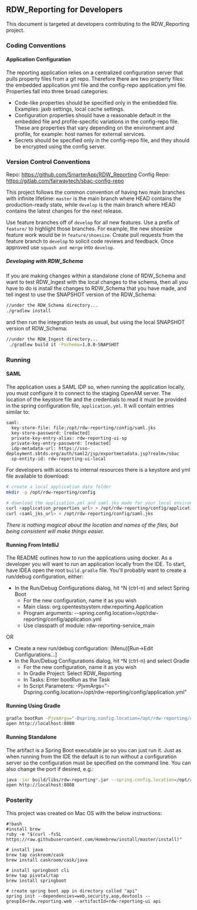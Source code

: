 ## RDW_Reporting for Developers

This document is targeted at developers contributing to the RDW_Reporting project.

### Coding Conventions

#### Application Configuration
The reporting application relies on a centralized configuration server that pulls property files from a git repo. 
Therefore there are two property files: the embedded application.yml file and the config-repo application.yml file.
Properties fall into three broad categories: 
* Code-like properties should be specified only in the embedded file. Examples: jaxb settings, local cache settings.
* Configuration properties should have a reasonable default in the embedded file and profile-specific variations in 
the config-repo file. These are properties that vary depending on the environment and profile, for example: host 
names for external services.
* Secrets should be specified only in the config-repo file, and they should be encrypted using the config server.

### Version Control Conventions
Repo: https://github.com/SmarterApp/RDW_Reporting
Config Repo: https://gitlab.com/fairwaytech/sbac-config-repo

This project follows the common convention of having two main branches with infinite lifetime: `master` is the main
branch where HEAD contains the production-ready state, while `develop` is the main branch where HEAD contains the 
latest changes for the next release.
 
Use feature branches off of `develop` for all new features. Use a prefix of `feature/` to highlight those branches.
For example, the new shoesize feature work would be in `feature/shoesize`. Create pull requests from the feature
branch to `develop` to solicit code reviews and feedback. Once approved use `squash and merge` into `develop`.

##### Developing with RDW_Schema
If you are making changes within a standalone clone of RDW_Schema and want to test RDW_Ingest with the local changes to
the schema, then all you have to do is install the changes to RDW_Schema that you have made, and tell ingest to use the 
SNAPSHOT version of the RDW_Schema:
```bash
//under the RDW_Schema directory...
./gradlew install
```
and then run the integration tests as usual, but using the local SNAPSHOT version of RDW_Schema:
```bash
//under the RDW_Ingest directory...
 ./gradlew build it -Pschema=1.0.0-SNAPSHOT
```


### Running

#### SAML
The application uses a SAML IDP so, when running the application locally, you must configure it to connect to the 
staging OpenAM server. The location of the keystore file and the credentials to read it must be provided in the 
spring configuration file, `application.yml`. It will contain entries similar to:
```text
saml:
  key-store-file: file:/opt/rdw-reporting/config/saml.jks
  key-store-password: [redacted]
  private-key-entry-alias: rdw-reporting-ui-sp
  private-key-entry-password: [redacted]
  idp-metadata-url: https://sso-deployment.sbtds.org/auth/saml2/jsp/exportmetadata.jsp?realm=/sbac
  sp-entity-id: rdw-reporting-ui-local
```
For developers with access to internal resources there is a keystore and yml file available to download:
```bash
# create a local application data folder
mkdir -p /opt/rdw-reporting/config

# download the application.yml and saml.jks made for your local environment into this directory
curl <application_properties_url> > /opt/rdw-reporting/config/application.yml
curl <saml_jks_url> > /opt/rdw-reporting/config/saml.jks
```
_There is nothing magical about the location and names of the files, but being consistent will make things easier._ 

#### Running From IntelliJ
The README outlines how to run the applications using docker. As a developer you will want to run an application 
locally from the IDE. To start, have IDEA open the root `build.gradle` file. You'll probably want to create a run/debug
configuration, either:
* In the Run/Debug Configurations dialog, hit ^N (ctrl-n) and select Spring Boot
	* For the new configuration, name it as you wish
	* Main class: org.opentestsystem.rdw.reporting.Application
	* Program arguments: --spring.config.location=/opt/rdw-reporting/config/application.yml
	* Use classpath of module: rdw-reporting-service_main
	
OR
* Create a new run/debug configuration:  (Menu)[Run->Edit Configurations...]
* In the Run/Debug Configurations dialog, hit ^N (ctrl-n) and select Gradle
	* For the new configuration, name it as you wish
	* In Gradle Project: Select RDW_Reporting
	* In Tasks: Enter bootRun as the Task
	* In Script Parameters: -PjvmArgs="-Dspring.config.location=/opt/rdw-reporting/config/application.yml"

#### Running Using Gradle
```bash
gradle bootRun -PjvmArgs="-Dspring.config.location=/opt/rdw-reporting/config/application.yml"
open http://localhost:8080
```
#### Running Standalone
The artifact is a Spring Boot executable jar so you can just run it. Just as when running from the IDE the default
is to run without a configuration server so the configuration must be specified on the command line. You can also
change the port if desired, e.g.:
```bash
java -jar build/libs/rdw-reporting*.jar --spring.config.location=/opt/rdw-reporting/config/application.yml --server.port=8088
open http://localhost:8088
```

### Posterity
This project was created on Mac OS with the below instructions:
```
#!bash
#install brew
ruby -e "$(curl -fsSL https://raw.githubusercontent.com/Homebrew/install/master/install)"

# install java
brew tap caskroom/cask
brew install caskroom/cask/java

# install springboot cli
brew tap pivotal/tap
brew install springboot

# create spring boot app in directory called "api"
spring init --dependencies=web,security,aop,devtools --groupId=rdw.reporting.web --artifactId=rdw-reporting-ui api
```